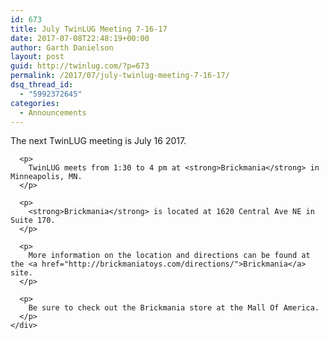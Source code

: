 ```yaml
---
id: 673
title: July TwinLUG Meeting 7-16-17
date: 2017-07-08T22:48:19+00:00
author: Garth Danielson
layout: post
guid: http://twinlug.com/?p=673
permalink: /2017/07/july-twinlug-meeting-7-16-17/
dsq_thread_id:
  - "5992372645"
categories:
  - Announcements
---
```

<div class="post-entry">
  <div class="post-entry">
    <div class="post-entry">
      <p>
        The next TwinLUG meeting is July 16 2017.
      </p>
      
      <p>
        TwinLUG meets from 1:30 to 4 pm at <strong>Brickmania</strong> in Minneapolis, MN.
      </p>
      
      <p>
        <strong>Brickmania</strong> is located at 1620 Central Ave NE in Suite 170.
      </p>
      
      <p>
        More information on the location and directions can be found at the <a href="http://brickmaniatoys.com/directions/">Brickmania</a> site.
      </p>
      
      <p>
        Be sure to check out the Brickmania store at the Mall Of America.
      </p>
    </div>
  </div>
</div>